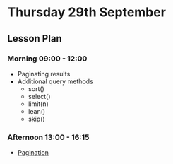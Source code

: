 # Thursday 29th September

## Lesson Plan

### Morning 09:00 - 12:00

+ Paginating results
+ Additional query methods
    + sort()
    + select()
    + limit(n)
    + lean()
    + skip()

### Afternoon 13:00 - 16:15

+ [Pagination](https://github.com/FrancoSpeziali/db-pagination)

